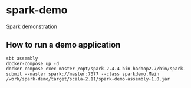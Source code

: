# spark-demo

Spark demonstration

## How to run a demo application

```
sbt assembly
docker-compose up -d
docker-compose exec master /opt/spark-2.4.4-bin-hadoop2.7/bin/spark-submit --master spark://master:7077 --class sparkdemo.Main /work/spark-demo/target/scala-2.11/spark-demo-assembly-1.0.jar
```
